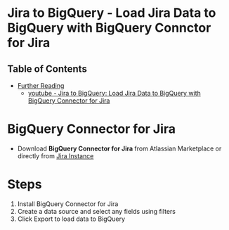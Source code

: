 # Jira to BigQuery - Load Jira Data to BigQuery with BigQuery Connctor for Jira

## Table of Contents
- [Further Reading]()
  - [youtube - Jira to BigQuery: Load Jira Data to BigQuery with BigQuery Connector for Jira](https://www.youtube.com/watch?v=vzw-yEbRf-I&t=57s)

# BigQuery Connector for Jira
* Download __BigQuery Connector for Jira__ from Atlassian Marketplace or directly from [Jira Instance](https://nyangweso-rodgers.atlassian.net/jira/marketplace/discover/app/com.alphaserve.bigquery-connector-jira)

# Steps
1. Install BigQuery Connector for Jira
2. Create a data source and select any fields using filters
3. Click Export to load data to BigQuery